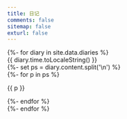 ```yaml
---
title: 日记
comments: false
sitemap: false
exturl: false
---
```


<div id="diaries">
    {%- for diary in site.data.diaries %}
    <div class="diary show" onclick="showDetail(this)">
        <div class="diary-time">{{ diary.time.toLocaleString() }}</div>
        {%- set ps = diary.content.split('\n') %}
        <div class="diary-content">
            <div class="diary-content-wrapper">
            {%- for p in ps %}
            <p>{{ p }}</p>
            {%- endfor %}
            </div>
        </div>
    </div>
    {%- endfor %}
    <i></i><i></i><i></i><i></i><i></i>
</div>

<script src="/js/diaries.js"></script>
